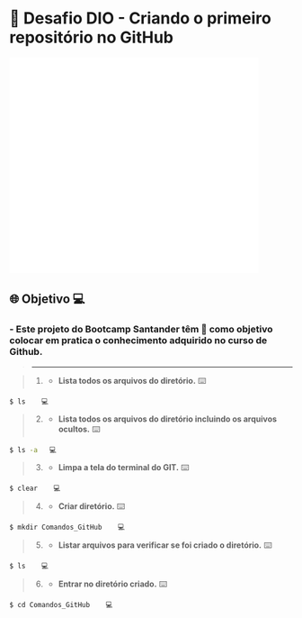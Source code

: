 # 🚀 Desafio DIO - Criando o primeiro repositório no GitHub

![teste](https://github.com/pacifyc/repositorioGitHub/blob/main/assets/santander.gif)


## 🌐 Objetivo 💻

### - Este projeto do Bootcamp Santander têm :closed_lock_with_key: como objetivo colocar em pratica o conhecimento adquirido no curso de Github.

>______________________________________________________________________________________________________________________


> 01. - **Lista todos os arquivos do diretório.** ⌨️

~~~bash
$ ls    💻
~~~

> 02. - **Lista todos os arquivos do diretório incluindo os arquivos ocultos.** ⌨️

~~~bash
$ ls -a   💻
~~~
 
> 03. - **Limpa a tela do terminal do GIT.** ⌨️

~~~bash
$ clear    💻
~~~

> 04. - **Criar diretório.** ⌨️

~~~bash
$ mkdir Comandos_GitHub    💻
~~~

> 05. - **Listar arquivos para verificar se foi criado o diretório.** ⌨️

~~~bash
$ ls    💻
~~~

> 06. - **Entrar no diretório criado.** ⌨️

~~~bash
$ cd Comandos_GitHub    💻
~~~